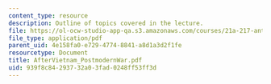 ```yaml
---
content_type: resource
description: Outline of topics covered in the lecture.
file: https://ol-ocw-studio-app-qa.s3.amazonaws.com/courses/21a-217-anthropology-of-war-and-peace-fall-2004/939f8c84293732a03fad0248ff53ff3d_AfterVietnam_PostmodernWar.pdf
file_type: application/pdf
parent_uid: 4e158fa0-e729-4774-8841-a8d1a3d2f1fe
resourcetype: Document
title: AfterVietnam_PostmodernWar.pdf
uid: 939f8c84-2937-32a0-3fad-0248ff53ff3d
---
```

